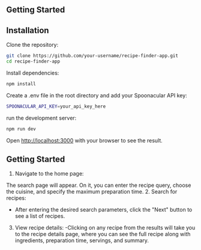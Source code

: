 
## Getting Started

## Installation 
Clone the repository:
```bash
git clone https://github.com/your-username/recipe-finder-app.git
cd recipe-finder-app
```
Install dependencies:
```bash
npm install
```

Create a .env file in the root directory and add your Spoonacular API key:
```bash
SPOONACULAR_API_KEY=your_api_key_here
```

run the development server:

```bash
npm run dev
```

Open [http://localhost:3000](http://localhost:3000) with your browser to see the result.

## Getting Started
1. Navigate to the home page:

The search page will appear. On it, you can enter the recipe query, choose the cuisine, and specify the maximum preparation time.
2. Search for recipes:

- After entering the desired search parameters, click the "Next" button to see a list of recipes.
3. View recipe details:
-Clicking on any recipe from the results will take you to the recipe details page, where you can see the full recipe along with ingredients, preparation time, servings, and summary.
